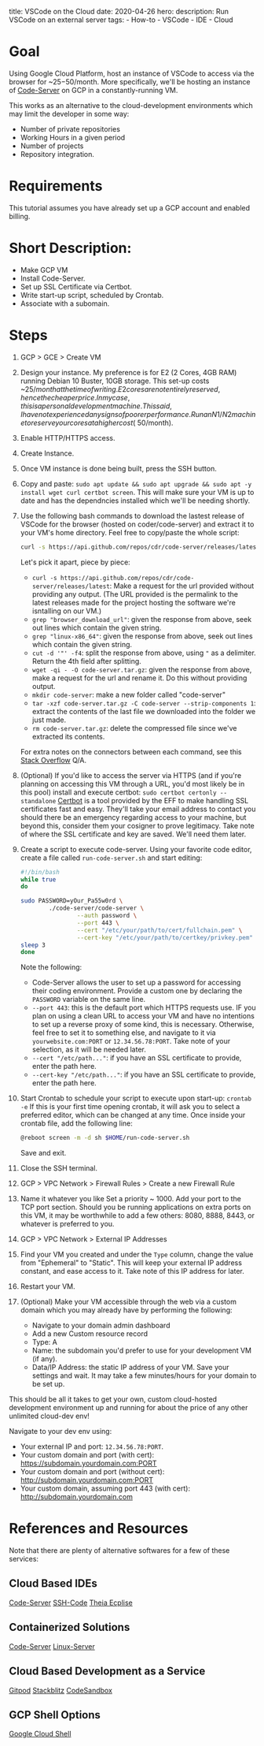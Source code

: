title: VSCode on the Cloud
date: 2020-04-26
hero:
description: Run VSCode on an external server
tags:
    - How-to
    - VSCode
    - IDE
    - Cloud

# Goal
Using Google Cloud Platform, host an instance of VSCode to access via the browser for ~$25-$50/month.
More specifically, we'll be hosting an instance of [Code-Server](https://github.com/cdr/code-server) on GCP in a constantly-running VM.

This works as an alternative to the cloud-development environments which may limit the developer in some way:
- Number of private repositories
- Working Hours in a given period
- Number of projects
- Repository integration.

# Requirements
This tutorial assumes you have already set up a GCP account and enabled billing.

# Short Description:
- Make GCP VM
- Install Code-Server.
- Set up SSL Certificate via Certbot.
- Write start-up script, scheduled by Crontab.
- Associate with a subomain.

# Steps
1. GCP > GCE > Create VM
2. Design your instance.
    My preference is for E2 (2 Cores, 4GB RAM) running Debian 10 Buster, 10GB storage. This set-up costs ~$25/month at the time of writing.
    E2 cores are not entirely reserved, hence the cheaper price. In my case, this is a personal development machine. This said, I have not experienced any signs of poorer performance. Run an N1/N2 machine to reserve your cores at a higher cost (~$50/month).
3. Enable HTTP/HTTPS access.
4. Create Instance.
5. Once VM instance is done being built, press the SSH button.
7. Copy and paste: `sudo apt update && sudo apt upgrade && sudo apt -y install wget curl certbot screen`. This will make sure your VM is up to date and has the dependncies installed which we'll be needing shortly.
8. Use the following bash commands to download the lastest release of VSCode for the browser (hosted on coder/code-server) and extract it to your VM's home directory. Feel free to copy/paste the whole script:
    ```bash
    curl -s https://api.github.com/repos/cdr/code-server/releases/latest | grep "browser_download_url" | grep "linux-x86_64" | cut -d '"' -f4 | wget -qi - -O code-server.tar.gz && mkdir code-server && tar -xzf code-server.tar.gz -C code-server --strip-components 1 && rm code-server.tar.gz
    ```

    Let's pick it apart, piece by piece:
    - `curl -s https://api.github.com/repos/cdr/code-server/releases/latest`: Make a request for the url provided without providing any output. (The URL provided is the permalink to the latest releases made for the project hosting the software we're isntalling on our VM.)
    - `grep "browser_download_url"`: given the response from above, seek out lines which contain the given string.
    - `grep "linux-x86_64"`: given the response from above, seek out lines which contain the given string.
    - `cut -d '"' -f4`: split the response from above, using `"` as a delimiter. Return the 4th field after splitting.
    - `wget -qi - -O code-server.tar.gz`: given the response from above, make a request for the url and rename it. Do this without providing output.
    - `mkdir code-server`: make a new folder called "code-server"
    - `tar -xzf code-server.tar.gz -C code-server --strip-components 1`: extract the contents of the last file we downloaded into the folder we just made.
    - `rm code-server.tar.gz`: delete the compressed file since we've extracted its contents.

    For extra notes on the connectors between each command, see this [Stack Overflow](https://unix.stackexchange.com/questions/159489/is-there-a-difference-between-and-and) Q/A.
9. (Optional) If you'd like to access the server via HTTPS (and if you're planning on accessing this VM through a URL, you'd most likely be in this pool) install and execute certbot:
    `sudo certbot certonly --standalone`
    [Certbot](https://certbot.eff.org/) is a tool provided by the EFF to make handling SSL certificates fast and easy.  They'll take your email address to contact you should there be an emergency regarding access to your machine, but beyond this, consider them your cosigner to prove legitimacy.
    Take note of where the SSL certificate and key are saved. We'll need them later.
10. Create a script to execute code-server. Using your favorite code editor, create a file called `run-code-server.sh` and start editing:
    ```bash
    #!/bin/bash
    while true
    do

    sudo PASSWORD=yOur_Pa55w0rd \
            ./code-server/code-server \
                    --auth password \
                    --port 443 \
                    --cert "/etc/your/path/to/cert/fullchain.pem" \
                    --cert-key "/etc/your/path/to/certkey/privkey.pem"
    sleep 3
    done
    ```
    Note the following:
    - Code-Server allows the user to set up a password for accessing their coding environment. Provide a custom one by declaring the `PASSWORD` variable on the same line.
    - `--port 443`: this is the default port which HTTPS requests use. IF you plan on using a clean URL to access your VM and have no intentions to set up a reverse proxy of some kind, this is necessary. Otherwise, feel free to set it to something else, and navigate to it via `yourwebsite.com:PORT` or `12.34.56.78:PORT`. Take note of your selection, as it will be needed later.
    - `--cert "/etc/path..."`: if you have an SSL certificate to provide, enter the path here.
    - `--cert-key "/etc/path..."`: if you have an SSL certificate to provide, enter the path here.
11. Start Crontab to schedule your script to execute upon start-up: `crontab -e`
    If this is your first time opening crontab, it will ask you to select a preferred editor, which can be changed at any time.
    Once inside your crontab file, add the following line:
    ```bash
    @reboot screen -m -d sh $HOME/run-code-server.sh
    ```
    Save and exit.
12. Close the SSH terminal.
13. GCP > VPC Network > Firewall Rules > Create a new Firewall Rule
14. Name it whatever you like Set a priority ~ 1000. Add your port to the TCP port section. Should you be running applications on extra ports on this VM, it may be worthwhile to add a few others: 8080, 8888, 8443, or whatever is preferred to you.
15. GCP > VPC Network > External IP Addresses
16. Find your VM you created and under the `Type` column, change the value from "Ephemeral" to "Static". This will keep your external IP address constant, and ease access to it. Take note of this IP address for later.
17. Restart your VM.
18. (Optional) Make your VM accessible through the web via a custom domain which you may already have by performing the following:
    - Navigate to your domain admin dashboard
    - Add a new Custom resource record
    - Type: A
    - Name: the subdomain you'd prefer to use for your development VM (if any).
    - Data/IP Address: the static IP address of your VM.
    Save your settings and wait. It may take a few minutes/hours for your domain to be set up.

This should be all it takes to get your own, custom cloud-hosted development environment up and running for about the price of any other unlimited cloud-dev env!

Navigate to your dev env using:
- Your external IP and port: `12.34.56.78:PORT`.
- Your custom domain and port (with cert): https://subdomain.yourdomain.com:PORT
- Your custom domain and port (without cert): http://subdomain.yourdomain.com:PORT
- Your custom domain, assuming port 443 (with cert): http://subdomain.yourdomain.com

# References and Resources

Note that there are plenty of alternative softwares for a few of these services:

## Cloud Based IDEs
[Code-Server](https://github.com/cdr/code-server)
[SSH-Code](https://github.com/cdr/sshcode)
[Theia Ecplise](https://theia-ide.org/)

## Containerized Solutions
[Code-Server](https://hub.docker.com/r/codercom/code-server)
[Linux-Server](https://hub.docker.com/r/linuxserver/code-server)

## Cloud Based Development as a Service
[Gitpod](https://www.gitpod.io/)
[Stackblitz](https://stackblitz.com/)
[CodeSandbox](https://codesandbox.io/)

## GCP Shell Options
[Google Cloud Shell](https://cloud.google.com/shell)